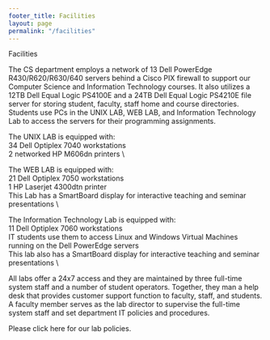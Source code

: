 ```yaml
---
footer_title: Facilities
layout: page
permalink: "/facilities"
---
```


Facilities

The CS department employs a network of 13 Dell PowerEdge R430/R620/R630/640 servers behind a Cisco PIX firewall to support our Computer Science and Information Technology courses. It also utilizes a 12TB Dell Equal Logic PS4100E and a 24TB Dell Equal Logic PS4210E file server for storing student, faculty, staff home and course directories. Students use PCs in the UNIX LAB, WEB LAB, and Information Technology Lab to access the servers for their programming assignments.

The UNIX LAB is equipped with: \
34 Dell Optiplex 7040 workstations \
2 networked HP M606dn printers \

The WEB LAB is equipped with: \
21 Dell Optiplex 7050 workstations \
1 HP Laserjet 4300dtn printer \
This Lab has a SmartBoard display for interactive teaching and seminar presentations \

The Information Technology Lab is equipped with: \
11 Dell Optiplex 7060 workstations \
IT students use them to access Linux and Windows Virtual Machines running on the Dell PowerEdge servers \
This lab also has a SmartBoard display for interactive teaching and seminar presentations \

All labs offer a 24x7 access and they are maintained by three full-time system staff and a number of student operators. Together, they man a help desk that provides customer support function to faculty, staff, and students. A faculty member serves as the lab director to supervise the full-time system staff and set department IT policies and procedures.

Please click here for our lab policies.
